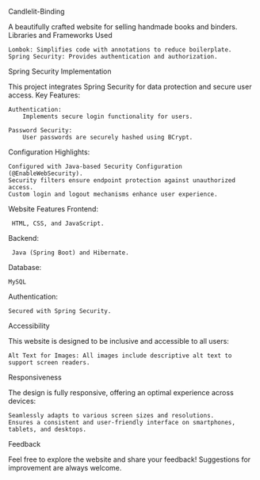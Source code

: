 Candlelit-Binding

A beautifully crafted website for selling handmade books and binders.
Libraries and Frameworks Used

    Lombok: Simplifies code with annotations to reduce boilerplate.
    Spring Security: Provides authentication and authorization.

Spring Security Implementation

This project integrates Spring Security for data protection and secure user access.
Key Features:

    Authentication:
        Implements secure login functionality for users.

    Password Security:
        User passwords are securely hashed using BCrypt.

    
Configuration Highlights:

    Configured with Java-based Security Configuration (@EnableWebSecurity).
    Security filters ensure endpoint protection against unauthorized access.
    Custom login and logout mechanisms enhance user experience.

Website Features
Frontend:

     HTML, CSS, and JavaScript.

Backend:

     Java (Spring Boot) and Hibernate.

Database:

    MySQL 

Authentication:

    Secured with Spring Security.

Accessibility

This website is designed to be inclusive and accessible to all users:

    Alt Text for Images: All images include descriptive alt text to support screen readers.
    

Responsiveness

The design is fully responsive, offering an optimal experience across devices:

    Seamlessly adapts to various screen sizes and resolutions.
    Ensures a consistent and user-friendly interface on smartphones, tablets, and desktops.

Feedback

Feel free to explore the website and share your feedback! Suggestions for improvement are always welcome. 

